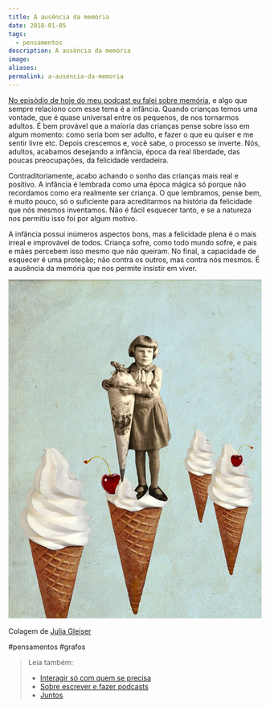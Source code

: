 ```yaml
---
title: A ausência da memória
date: 2018-01-05
tags:
  - pensamentos
description: A ausência da memória
image: 
aliases:
permalink: a-ausencia-da-memoria
---
```

[No episódio de hoje do meu podcast eu falei sobre memória](https://www.marcosramon.net/ficcoes/tres-minutos-72-memoria), e algo que sempre relaciono com esse tema é a infância. Quando crianças temos uma vontade, que é quase universal entre os pequenos, de nos tornarmos adultos. É bem provável que a maioria das crianças pense sobre isso em algum momento: como seria bom ser adulto, e fazer o que eu quiser e me sentir livre etc. Depois crescemos e, você sabe, o processo se inverte. Nós, adultos, acabamos desejando a infância, época da real liberdade, das poucas preocupações, da felicidade verdadeira.

Contraditoriamente, acabo achando o sonho das crianças mais real e positivo. A infância é lembrada como uma época mágica só porque não recordamos como era realmente ser criança. O que lembramos, pense bem, é muito pouco, só o suficiente para acreditarmos na história da felicidade que nós mesmos inventamos. Não é fácil esquecer tanto, e se a natureza nos permitiu isso foi por algum motivo.

A infância possui inúmeros aspectos bons, mas a felicidade plena é o mais irreal e improvável de todos. Criança sofre, como todo mundo sofre, e pais e mães percebem isso mesmo que não queiram. No final, a capacidade de esquecer é uma proteção; não contra os outros, mas contra nós mesmos. É a ausência da memória que nos permite insistir em viver.

<img src="/assets/img/a-ausência-da memória-medium.jpg">

Colagem de [Julia Gleiser](http://julia-geiser.ch/)


#pensamentos #grafos

> Leia também:
> - <a href="/interagir-so-com-quem-se-precisa">Interagir só com quem se precisa</a>
> - <a href="/sobre-escrever-e-fazer-podcasts">Sobre escrever e fazer podcasts</a>
> - <a href="/juntos">Juntos</a>
